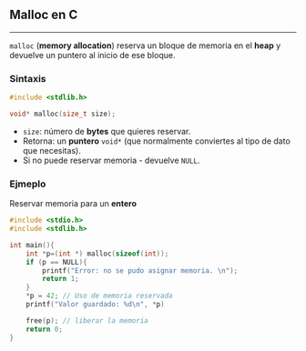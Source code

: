 ## Malloc en C
---
`malloc` (**memory allocation**) reserva un bloque de memoria en el **heap** y devuelve un puntero al inicio de ese bloque.

### Sintaxis
```c
#include <stdlib.h>

void* malloc(size_t size);
```
* `size`: número de **bytes** que quieres reservar.
* Retorna: un **puntero** `void*` (que normalmente conviertes al tipo de dato que necesitas).
* Si no puede reservar memoria - devuelve `NULL`.

### Ejmeplo
Reservar memoria para un **entero**

```c
#include <stdio.h>
#include <stdlib.h>

int main(){
    int *p=(int *) malloc(sizeof(int));
    if (p == NULL){
        printf("Error: no se pudo asignar memoria. \n");
        return 1;
    }
    *p = 42; // Uso de memoria reservada
    printf("Valor guardado: %d\n", *p)

    free(p); // liberar la memoria
    return 0;
}
```
